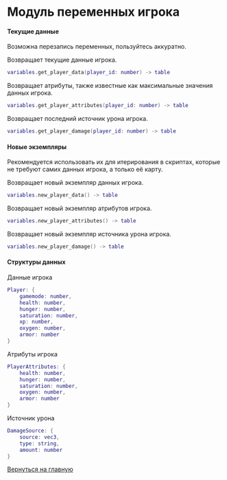 # Модуль переменных игрока

#### Текущие данные

Возможна перезапись переменных, пользуйтесь аккуратно.

Возвращает текущие данные игрока.

```lua
variables.get_player_data(player_id: number) -> table
```

Возвращает атрибуты, также известные как максимальные значения данных игрока.

```lua
variables.get_player_attributes(player_id: number) -> table
```

Возвращает последний источник урона игрока.

```lua
variables.get_player_damage(player_id: number) -> table
```

#### Новые экземпляры

Рекомендуется использовать их для итерирования в скриптах, которые не требуют самих данных игрока, а только её карту.

Возвращает новый экземпляр данных игрока.

```lua
variables.new_player_data() -> table
```

Возвращает новый экземпляр атрибутов игрока.

```lua
variables.new_player_attributes() -> table
```

Возвращает новый экземпляр источника урона игрока.

```lua
variables.new_player_damage() -> table
```

#### Структуры данных

Данные игрока

```lua
Player: {
    gamemode: number,
    health: number,
    hunger: number,
    saturation: number,
    xp: number,
    oxygen: number,
    armor: number
}
```

Атрибуты игрока

```lua
PlayerAttributes: {
    health: number,
    hunger: number,
    saturation: number,
    oxygen: number,
    armor: number
}
```

Источник урона

```lua
DamageSource: {
    source: vec3,
    type: string,
    amount: number
}
```

[Вернуться на главную](main.md)
